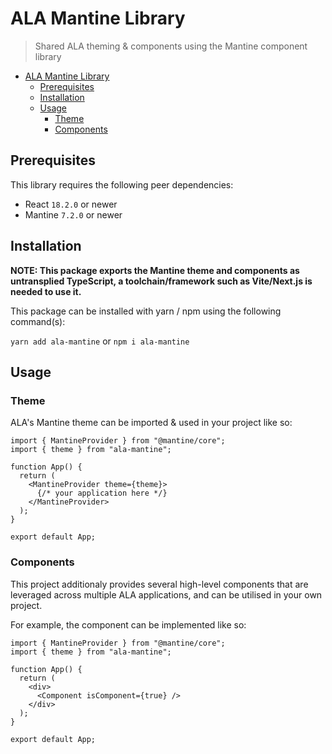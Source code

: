 # ALA Mantine Library

> Shared ALA theming & components using the Mantine component library

- [ALA Mantine Library](#ala-mantine-library)
  - [Prerequisites](#prerequisites)
  - [Installation](#installation)
  - [Usage](#usage)
    - [Theme](#theme)
    - [Components](#components)

## Prerequisites

This library requires the following peer dependencies:

- React `18.2.0` or newer
- Mantine `7.2.0` or newer

## Installation

**NOTE: This package exports the Mantine theme and components as untransplied TypeScript, a toolchain/framework such as Vite/Next.js is needed to use it.**

This package can be installed with yarn / npm using the following command(s):

`yarn add ala-mantine` or `npm i ala-mantine`

## Usage

### Theme

ALA's Mantine theme can be imported & used in your project like so:

```tsx
import { MantineProvider } from "@mantine/core";
import { theme } from "ala-mantine";

function App() {
  return (
    <MantineProvider theme={theme}>
      {/* your application here */}
    </MantineProvider>
  );
}

export default App;
```

### Components

This project additionaly provides several high-level components that are leveraged across multiple ALA applications, and can be utilised in your own project.

For example, the <Component> component can be implemented like so:

```tsx
import { MantineProvider } from "@mantine/core";
import { theme } from "ala-mantine";

function App() {
  return (
    <div>
      <Component isComponent={true} />
    </div>
  );
}

export default App;
```